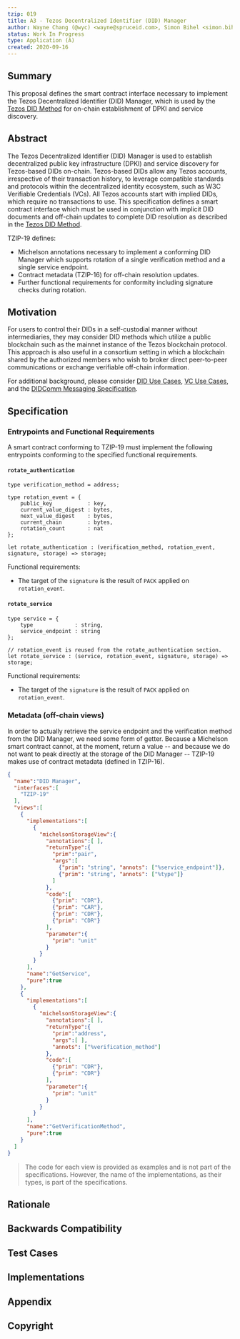 ```yaml
---
tzip: 019
title: A3 - Tezos Decentralized Identifier (DID) Manager
author: Wayne Chang (@wyc) <wayne@spruceid.com>, Simon Bihel <simon.bihel@spruceid.com>, Michael Klein <michael.klein@tqtezos.com>
status: Work In Progress
type: Application (A)
created: 2020-09-16
---
```



## Summary

This proposal defines the smart contract interface necessary to implement the
Tezos Decentralized Identifier (DID) Manager, which is used by the [Tezos DID
Method](https://did-tezos-draft.spruceid.com) for on-chain establishment of
DPKI and service discovery.

## Abstract

The Tezos Decentralized Identifier (DID) Manager is used to establish
decentralized public key infrastructure (DPKI) and service discovery for
Tezos-based DIDs on-chain. Tezos-based DIDs allow any Tezos accounts,
irrespective of their transaction history, to leverage compatible standards and
protocols within the decentralized identity ecosystem, such as W3C Verifiable
Credentials (VCs). All Tezos accounts start with implied DIDs, which require no
transactions to use. This specification defines a smart contract interface
which must be used in conjunction with implicit DID documents and off-chain
updates to complete DID resolution as described in the [Tezos DID
Method](https://did-tezos-draft.spruceid.com).

TZIP-19 defines:
- Michelson annotations necessary to implement a conforming DID Manager which
  supports rotation of a single verification method and a single service
  endpoint.
- Contract metadata (TZIP-16) for off-chain resolution updates.
- Further functional requirements for conformity including signature checks
  during rotation.

## Motivation

For users to control their DIDs in a self-custodial manner without
intermediaries, they may consider DID methods which utilize a public blockchain
such as the mainnet instance of the Tezos blockchain protocol. This approach is
also useful in a consortium setting in which a blockchain shared by the
authorized members who wish to broker direct peer-to-peer communications or
exchange verifiable off-chain information.

For additional background, please consider
[DID Use Cases](https://www.w3.org/TR/did-use-cases/),
[VC Use Cases](https://www.w3.org/TR/vc-use-cases/), and the
[DIDComm Messaging Specification](https://identity.foundation/didcomm-messaging/spec/).

## Specification

### Entrypoints and Functional Requirements
A smart contract conforming to TZIP-19 must implement the following entrypoints
conforming to the specified functional requirements.

#### `rotate_authentication`
```
type verification_method = address;

type rotation_event = {
    public_key           : key,
    current_value_digest : bytes,
    next_value_digest    : bytes,
    current_chain        : bytes,
    rotation_count       : nat
};

let rotate_authentication : (verification_method, rotation_event, signature, storage) => storage;
```

Functional requirements:
- The target of the `signature` is the result of `PACK` applied on
  `rotation_event`.

#### `rotate_service`
```
type service = {
    type             : string,
    service_endpoint : string
};

// rotation_event is reused from the rotate_authentication section.
let rotate_service : (service, rotation_event, signature, storage) => storage;
```

Functional requirements:
- The target of the `signature` is the result of `PACK` applied on
  `rotation_event`.

### Metadata (off-chain views)
In order to actually retrieve the service endpoint and the verification method
from the DID Manager, we need some form of getter. Because a Michelson smart
contract cannot, at the moment, return a value -- and because we do not want to
peak directly at the storage of the DID Manager -- TZIP-19 makes use of contract
metadata (defined in TZIP-16).

```json
{
  "name":"DID Manager",
  "interfaces":[
    "TZIP-19"
  ],
  "views":[
    {
      "implementations":[
        {
          "michelsonStorageView":{
            "annotations":[ ],
            "returnType":{
              "prim":"pair",
              "args":[
                {"prim": "string", "annots": ["%service_endpoint"]},
                {"prim": "string", "annots": ["%type"]}
              ]
            },
            "code":[
              {"prim": "CDR"},
              {"prim": "CAR"},
              {"prim": "CDR"},
              {"prim": "CDR"}
            ],
            "parameter":{
              "prim": "unit"
            }
          }
        }
      ],
      "name":"GetService",
      "pure":true
    },
    {
      "implementations":[
        {
          "michelsonStorageView":{
            "annotations":[ ],
            "returnType":{
              "prim":"address",
              "args":[ ],
              "annots": ["%verification_method"]
            },
            "code":[
              {"prim": "CDR"},
              {"prim": "CDR"}
            ],
            "parameter":{
              "prim": "unit"
            }
          }
        }
      ],
      "name":"GetVerificationMethod",
      "pure":true
    }
  ]
}
```

> The code for each view is provided as examples and is not part of the
> specifications. However, the name of the implementations, as their types, is
> part of the specifications.



## Rationale


## Backwards Compatibility


## Test Cases


## Implementations


## Appendix


## Copyright


